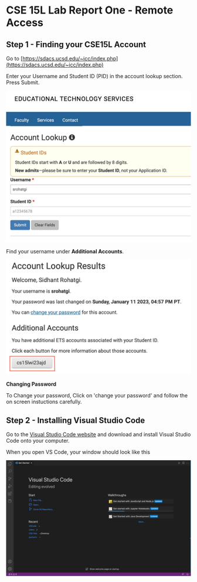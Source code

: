 # **CSE 15L Lab Report One - Remote Access**


## Step 1 - Finding your CSE15L Account

Go to [https://sdacs.ucsd.edu/~icc/index.php](https://sdacs.ucsd.edu/~icc/index.php)

Enter your Username and Student ID (PID) in the account lookup section. 
Press Submit. 

![Image](Screenshots/AccountLookup.jpg)

Find your username under **Additional Accounts**. 

![Image](Screenshots/Username.png)

**Changing Password**

To Change your password, Click on 'change your password' and follow the on screen instuctions carefully. 


## Step 2 - Installing Visual Studio Code

Go to the [Visual Studio Code website](https://code.visualstudio.com/Download) and download and install Visual Studio Code onto your computer. 

When you open VS Code, your window should look like this 

![Image](Screenshots/VSCodeHome.png)
